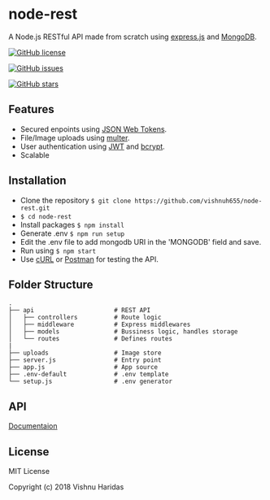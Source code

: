 # node-rest
A Node.js RESTful API made from scratch using [express.js](https://expressjs.com/) and [MongoDB](https://www.mongodb.com/). 

[![GitHub license](https://img.shields.io/github/license/vishnuh655/node-rest.svg)](https://github.com/vishnuh655/node-rest/blob/master/LICENSE)

[![GitHub issues](https://img.shields.io/github/issues/vishnuh655/node-rest.svg)](https://github.com/vishnuh655/node-rest/issues)

[![GitHub stars](https://img.shields.io/github/stars/vishnuh655/node-rest.svg)](https://github.com/vishnuh655/node-rest/stargazers)

## Features
- Secured enpoints using [JSON Web Tokens](https://github.com/auth0/node-jsonwebtoken).
- File/Image uploads using [multer](https://github.com/expressjs/multer).
- User authentication using [JWT](https://github.com/auth0/node-jsonwebtoken) and [bcrypt](https://github.com/kelektiv/node.bcrypt.js).
- Scalable

## Installation
- Clone the repository
    `$ git clone https://github.com/vishnuh655/node-rest.git`
- `$ cd node-rest`
- Install packages
    `$ npm install`
- Generate .env
    `$ npm run setup`
- Edit the .env file to add mongodb URI in the 'MONGODB' field and save.
- Run using
    `$ npm start`
- Use [cURL](https://curl.haxx.se/) or [Postman](https://www.getpostman.com/) for testing the API.

## Folder Structure
```
.
├── api                      # REST API
│   ├── controllers          # Route logic
│   ├── middleware           # Express middlewares
│   ├── models               # Bussiness logic, handles storage
│   └── routes               # Defines routes
|
├── uploads                  # Image store
├── server.js                # Entry point
├── app.js                   # App source
├── .env-default             # .env template
└── setup.js                 # .env generator
```    

## API
[Documentaion](https://github.com/vishnuh655/node-rest)

## License
MIT License

Copyright (c) 2018 Vishnu Haridas

